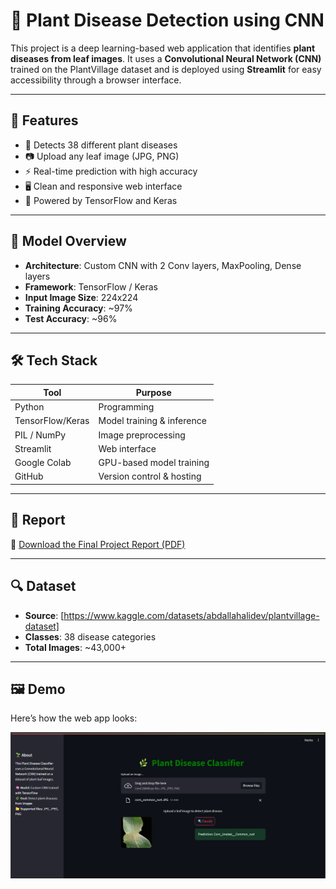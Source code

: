 
# 🌿 Plant Disease Detection using CNN

This project is a deep learning-based web application that identifies **plant diseases from leaf images**. It uses a **Convolutional Neural Network (CNN)** trained on the PlantVillage dataset and is deployed using **Streamlit** for easy accessibility through a browser interface.

---

## 📌 Features

- 🌱 Detects 38 different plant diseases  
- 📷 Upload any leaf image (JPG, PNG)  
- ⚡ Real-time prediction with high accuracy  
- 🖥️ Clean and responsive web interface  
- 🧠 Powered by TensorFlow and Keras  

---

## 🧠 Model Overview

- **Architecture**: Custom CNN with 2 Conv layers, MaxPooling, Dense layers  
- **Framework**: TensorFlow / Keras  
- **Input Image Size**: 224x224  
- **Training Accuracy**: ~97%  
- **Test Accuracy**: ~96%  

---

## 🛠️ Tech Stack

| Tool             | Purpose                          |
|------------------|----------------------------------|
| Python           | Programming                      |
| TensorFlow/Keras | Model training & inference       |
| PIL / NumPy      | Image preprocessing              |
| Streamlit        | Web interface                    |
| Google Colab     | GPU-based model training         |
| GitHub           | Version control & hosting        |

---

## 📄 Report

📎 [Download the Final Project Report (PDF)](Plant_disease_detection_report.pdf)

---

## 🔍 Dataset

- **Source**: [https://www.kaggle.com/datasets/abdallahalidev/plantvillage-dataset]  
- **Classes**: 38 disease categories  
- **Total Images**: ~43,000+  

---
## 🖼️ Demo

Here’s how the web app looks:

![Streamlit UI](./streamlit_app.png)

